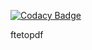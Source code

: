 
[![Codacy Badge](https://api.codacy.com/project/badge/Grade/00af30382345413dbe6abde5cba06765)](https://app.codacy.com/app/hirale/ftetopdf?utm_source=github.com&utm_medium=referral&utm_content=hirale/ftetopdf&utm_campaign=Badge_Grade_Settings)

ftetopdf
